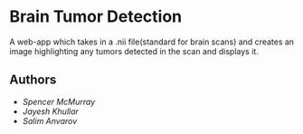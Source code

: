 # Brain Tumor Detection

A web-app which takes in a .nii file(standard for brain scans) and creates an image highlighting any tumors detected in the scan and displays it.

## Authors

* *Spencer McMurray*
* *Jayesh Khullar*
* *Salim Anvarov*

